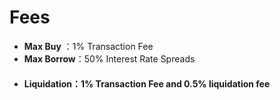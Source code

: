 # Fees



* **Max Buy** ：1% Transaction Fee
* **Max Borrow**：50%  Interest Rate Spreads
* #### Liquidation：1% Transaction Fee and 0.5% liquidation fee
